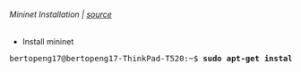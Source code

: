 ###### Mininet Installation | [source](http://rboutaba.cs.uwaterloo.ca/Courses/CS856-F15/Lectures/SDN-Tutorial.pdf)

- Install mininet

<pre>
bertopeng17@bertopeng17-ThinkPad-T520:~$ <b>sudo apt-get install mininet</b>
</pre>
